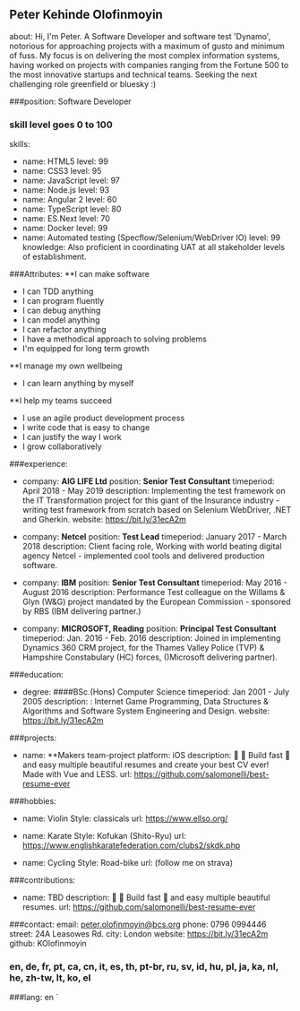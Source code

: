 ## Peter Kehinde Olofinmoyin
about: Hi, I'm Peter. A Software Developer and software test 'Dynamo', notorious for approaching projects with a maximum of gusto and minimum of fuss. 
My focus is on delivering the most complex information systems, having worked on projects with companies ranging from the Fortune 500 to the most innovative startups and technical teams. 
Seeking the next challenging role greenfield or bluesky :)

###position: Software Developer

### skill level goes 0 to 100
skills:
- name: HTML5
  level: 99
- name: CSS3
  level: 95
- name: JavaScript
  level: 97
- name: Node.js
  level: 93
- name: Angular 2
  level: 60
- name: TypeScript
  level: 80
- name: ES.Next
  level: 70
- name: Docker
  level: 99
- name: Automated testing (Specflow/Selenium/WebDriver IO)
  level: 99
knowledge: Also proficient in coordinating UAT at all stakeholder levels of establishment.

###Attributes:
**I can make software
- I can TDD anything
- I can program fluently
- I can debug anything
- I can model anything
- I can refactor anything
- I have a methodical approach to solving problems
- I'm equipped for long term growth

**I manage my own wellbeing
- I can learn anything by myself

**I help my teams succeed
- I use an agile product development process
- I write code that is easy to change
- I can justify the way I work
- I grow collaboratively

###experience:
- company: **AIG LIFE Ltd**
  position: **Senior Test Consultant**
  timeperiod: April 2018 - May 2019
  description: Implementing the test framework on the IT Transformation project for this giant of the Insurance industry - writing test framework 
  from scratch based on Selenium WebDriver, .NET and Gherkin.
  website: https://bit.ly/31ecA2m

- company: **Netcel**
  position: **Test Lead**
  timeperiod: January 2017 - March 2018
  description: Client facing role, Working with world beating digital agency Netcel - implemented cool tools and delivered production software.

- company: **IBM**
  position: **Senior Test Consultant**
  timeperiod: May 2016 - August 2016
  description: Performance Test colleague on the Willams & Glyn (W&G) project mandated by the European Commission - sponsored by RBS (IBM delivering partner.)

- company: **MICROSOFT, Reading**
  position: **Principal Test Consultant**
  timeperiod: Jan. 2016 - Feb. 2016
  description: Joined in implementing Dynamics 360 CRM project, for the Thames Valley Police (TVP) & Hampshire Constabulary (HC) forces, ()Microsoft delivering partner).

###education:
- degree: ####BSc.(Hons) Computer Science
  timeperiod: Jan 2001 - July 2005
  description: : Internet Game Programming, Data Structures & Algorithms and Software System Engineering and Design.
  website: https://bit.ly/31ecA2m

###projects:
- name: **Makers team-project
  platform: iOS
  description: 👔 💼 Build fast 🚀 and easy multiple beautiful resumes and create your best CV ever! Made with Vue and LESS.
  url: https://github.com/salomonelli/best-resume-ever

###hobbies:
- name: Violin
  Style: classicals
  url: https://www.ellso.org/

- name: Karate
  Style: Kofukan (Shito-Ryu)
  url: https://www.englishkaratefederation.com/clubs2/skdk.php

- name: Cycling
  Style: Road-bike
  url: (follow me on strava)

###contributions:
- name: TBD
  description: 👔 💼 Build fast 🚀 and easy multiple beautiful resumes.
  url: https://github.com/salomonelli/best-resume-ever

###contact:
  email: peter.olofinmoyin@bcs.org
  phone: 0796 0994446
  street: 24A Leasowes Rd.
  city: London
  website: https://bit.ly/31ecA2m
  github: KOlofinmoyin
### en, de, fr, pt, ca, cn, it, es, th, pt-br, ru, sv, id, hu, pl, ja, ka, nl, he, zh-tw, lt, ko, el
###lang: en
`

